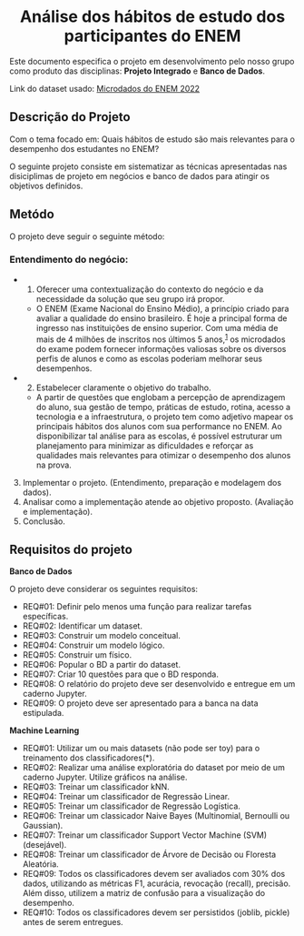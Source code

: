 <h1 align="center">Análise dos hábitos de estudo dos participantes do ENEM</h1>

Este documento especifica o projeto em desenvolvimento pelo nosso grupo como produto das disciplinas: **Projeto Integrado** e **Banco de Dados**.

Link do dataset usado: [Microdados do ENEM 2022](https://www.gov.br/inep/pt-br/acesso-a-informacao/dados-abertos/microdados/enem)

## **Descrição do Projeto**

Com o tema focado em: Quais hábitos de estudo são mais relevantes para o desempenho dos estudantes no ENEM?

O seguinte projeto consiste em sistematizar as técnicas apresentadas nas disiciplimas de projeto em negócios e banco de dados para atingir os objetivos definidos.

## **Metódo**

O projeto deve seguir o seguinte método:

### Entendimento do negócio:
- 1. Oferecer uma contextualização do contexto do negócio e da necessidade da solução que seu grupo irá propor.
	- O ENEM (Exame Nacional do Ensino Médio), a princípio criado para avaliar a qualidade do ensino brasileiro. É hoje a principal forma de ingresso nas instituições de ensino superior. Com uma média de mais de 4 milhões de inscritos nos últimos 5 anos,<sup>[1](https://brasilescola.uol.com.br/educacao/o-que-e-enem.htm)</sup> os microdados do exame podem fornecer informações valiosas sobre os diversos perfis de alunos e como as escolas poderiam melhorar seus desempenhos.

- 2. Estabelecer claramente o objetivo do trabalho.
	- A partir de questões que englobam a percepção de aprendizagem do aluno, sua gestão de tempo, práticas de estudo, rotina, acesso a tecnologia e a infraestrutura, o projeto tem como adjetivo mapear os principais hábitos dos alunos com sua performance no ENEM. Ao disponibilizar tal análise para as escolas, é possível estruturar um planejamento para minimizar as dificuldades e reforçar as qualidades mais relevantes para otimizar o desempenho dos alunos na prova.

3. Implementar o projeto. (Entendimento, preparação e modelagem dos dados).
4. Analisar como a implementação atende ao objetivo proposto. (Avaliação e implementação).
5. Conclusão.

## **Requisitos do projeto**

**Banco de Dados**

O projeto deve considerar os seguintes requisitos:

- REQ#01: Definir pelo menos uma função para realizar tarefas específicas.
- REQ#02: Identificar um dataset.
- REQ#03: Construir um modelo conceitual.
- REQ#04: Construir um modelo lógico.
- REQ#05: Construir um físico.
- REQ#06: Popular o BD a partir do dataset.
- REQ#07: Criar 10 questões para que o BD responda.
- REQ#08: O relatório do projeto deve ser desenvolvido e entregue em um caderno Jupyter.
- REQ#09: O projeto deve ser apresentado para a banca na data estipulada.


**Machine Learning**

- REQ#01: Utilizar um ou mais datasets (não pode ser toy) para o treinamento dos classificadores(*).
- REQ#02: Realizar uma análise exploratória do dataset por meio de um caderno Jupyter. Utilize gráficos na análise.
- REQ#03: Treinar um classificador kNN.
- REQ#04: Treinar um classificador de Regressão Linear.
- REQ#05: Treinar um classificador de Regressão Logística.
- REQ#06: Treinar um classicador Naive Bayes (Multinomial, Bernoulli ou Gaussian).
- REQ#07: Treinar um classificador Support Vector Machine (SVM) (desejável).
- REQ#08: Treinar um classificador de Árvore de Decisão ou Floresta Aleatória.
- REQ#09: Todos os classificadores devem ser avaliados com 30% dos dados, utilizando as métricas F1, acurácia, revocação (recall), precisão. Além disso, utilizem a matriz de confusão para a visualização do desempenho.
- REQ#10: Todos os classificadores devem ser persistidos (joblib, pickle) antes de serem entregues.
